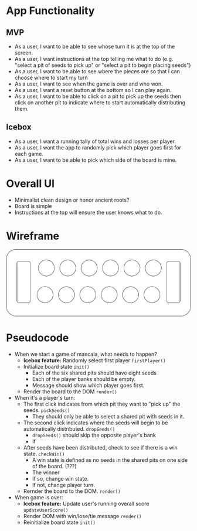 # App Functionality

## MVP
- As a user, I want to be able to see whose turn it is at the top of the screen.
- As a user, I want instructions at the top telling me what to do (e.g. "select a pit of seeds to pick up" or "select a pit to begin placing seeds")
- As a user, I want to be able to see where the pieces are so that I can choose where to start my turn
- As a user, I want to see when the game is over and who won.
- As a user, I want a reset button at the bottom so I can play again.
- As a user, I want to be able to click on a pit to pick up the seeds then click on another pit to indicate where to start automatically distributing them.

## Icebox
- As a user, I want a running tally of total wins and losses per player.
- As a user, I want the app to randomly pick which player goes first for each game.
- As a user, I want to be able to pick which side of the board is mine.

# Overall UI

- Minimalist clean design or honor ancient roots?
- Board is simple
- Instructions at the top will ensure the user knows what to do.

# Wireframe

<img title="Wireframe of Mancala" alt="wireframe" src="/Mancala_board.drawio.png">

# Pseudocode

- When we start a game of mancala, what needs to happen?
    - **Icebox feature:** Randomly select first player ``firstPlayer()``
    - Initialize board state ``init()``
        - Each of the six shared pits should have eight seeds
        - Each of the player banks should be empty.
        - Message should show which player goes first.
    - Render the board to the DOM ``render()``
- When it's a player's turn:
    - The first click indicates from which pit they want to "pick up" the seeds.  ``pickSeeds()``
        - They should only be able to select a shared pit with seeds in it.
    - The second click indicates where the seeds will begin to be automatically distributed.  ``dropSeeds()``
        - ``dropSeeds()`` should skip the opposite player's bank
        - If 
    - After seeds have been distributed, check to see if there is a win state.  ``checkWin()``
        - A win state is defined as no seeds in the shared pits on one side of the board. (???)
        - The winner 
        - If so, change win state.
        - If not, change player turn.
    - Rernder the board to the DOM.  ``render()``
- When game is over:
    - **Icebox feature:** Update user's running overall score ``updateUserScore()`` 
    - Render DOM with win/lose/tie message ``render()``
    - Reinitialize board state ``init()``